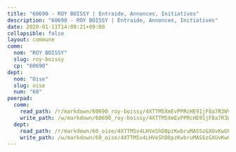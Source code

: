 ```yaml
---
title: "60690 - ROY BOISSY | Entraide, Annonces, Initiatives"
description: "60690 - ROY BOISSY | Entraide, Annonces, Initiatives"
date: 2020-01-11T14:09:21+09:00
collapsible: false
layout: commune
comm:
  nom: "ROY BOISSY"
  slug: roy-boissy
  cp: "60690"
dept:
  nom: "Oise"
  slug: oise
  num: "60"
peerpad:
  comm:
    read_path: /r/markdown/60690_roy-boissy/4XTTM5XmEvPPRcHE91jF8a7R3WVZW7BxTXKT3A4LsbpHwyb4E
    write_path: /w/markdown/60690_roy-boissy/4XTTM5XmEvPPRcHE91jF8a7R3WVZW7BxTXKT3A4LsbpHwyb4E-K3TgUg3XEUymzQBnUgyB2VT56Vy36fMYEuEZpGV2T92vfdMZLGbtvF67AgrTvZXNuUYa8tUGFqz5F7DmhaeQnwcG369u6gw98JisPHC4L6cceWEAX65pCchqG8CTfWGXCR6kkTfQ
  dept:
    read_path: /r/markdown/60_oise/4XTTM5v4LHVeShD8pzKwbruMASSzGXUvKwGPyPNR6Aq6aruGY
    write_path: /w/markdown/60_oise/4XTTM5v4LHVeShD8pzKwbruMASSzGXUvKwGPyPNR6Aq6aruGY-K3TgTfEPmBuMGxs3WizC7aafmuSUvuvwsE7nM986pS4fEczEhokrfL1mXNtU722XatpEcDhfhLf5xd24JkCKBD4DcQHeF5CYjEkAVzDN3PuQerZfYGZ5zy2XFcJNh2Z1pYjLoQTn
---
```



